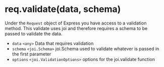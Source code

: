 # req.validate(data, schema)

Under the `Request` object of Express you have access to a validation method. This validate uses joi and therefore requires a schema to be passed to validate the data.

- `data` `<any>` Data that requires validation
- `schema` `<joi.Schema>` joi.Schema used to validate whatever is passed in the first parameter
- `options` `<joi.ValidationOptions>` options for the joi.validate function



